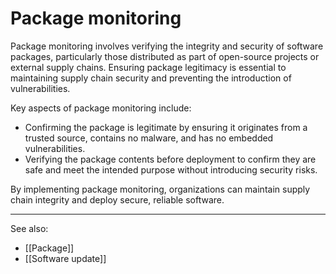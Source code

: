 
# Package monitoring

Package monitoring involves verifying the integrity and security of software packages, particularly those distributed as part of open-source projects or external supply chains. Ensuring package legitimacy is essential to maintaining supply chain security and preventing the introduction of vulnerabilities.

Key aspects of package monitoring include:

- Confirming the package is legitimate by ensuring it originates from a trusted source, contains no malware, and has no embedded vulnerabilities.
- Verifying the package contents before deployment to confirm they are safe and meet the intended purpose without introducing security risks.

By implementing package monitoring, organizations can maintain supply chain integrity and deploy secure, reliable software.

---

See also:

- [[Package]]
- [[Software update]]
